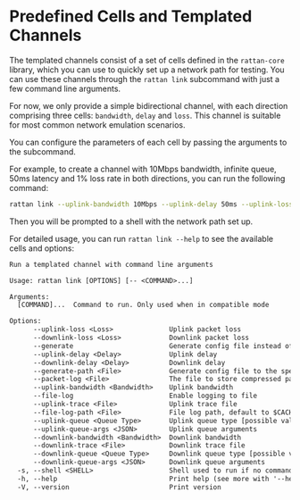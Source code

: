 # Predefined Cells and Templated Channels

The templated channels consist of a set of cells defined in the `rattan-core` library, which you can use to quickly set up a network path for testing.
You can use these channels through the `rattan link` subcommand with just a few command line arguments.

For now, we only provide a simple bidirectional channel, with each direction comprising three cells: `bandwidth`, `delay` and `loss`.
This channel is suitable for most common network emulation scenarios.

You can configure the parameters of each cell by passing the arguments to the subcommand.

For example, to create a channel with 10Mbps bandwidth, infinite queue, 50ms latency and 1% loss rate in both directions, you can run the following command:

```bash
rattan link --uplink-bandwidth 10Mbps --uplink-delay 50ms --uplink-loss 0.1 --downlink-bandwidth 10Mbps --downlink-delay 50ms --downlink-loss 0.1
```

Then you will be prompted to a shell with the network path set up.

For detailed usage, you can run `rattan link --help` to see the available cells and options:

```txt
Run a templated channel with command line arguments

Usage: rattan link [OPTIONS] [-- <COMMAND>...]

Arguments:
  [COMMAND]...  Command to run. Only used when in compatible mode

Options:
      --uplink-loss <Loss>              Uplink packet loss
      --downlink-loss <Loss>            Downlink packet loss
      --generate                        Generate config file instead of running a instance
      --uplink-delay <Delay>            Uplink delay
      --downlink-delay <Delay>          Downlink delay
      --generate-path <File>            Generate config file to the specified path instead of stdout
      --packet-log <File>               The file to store compressed packet log (overwrite config) (default: None)
      --uplink-bandwidth <Bandwidth>    Uplink bandwidth
      --file-log                        Enable logging to file
      --uplink-trace <File>             Uplink trace file
      --file-log-path <File>            File log path, default to $CACHE_DIR/rattan/core.log
      --uplink-queue <Queue Type>       Uplink queue type [possible values: infinite, droptail, drophead, codel]
      --uplink-queue-args <JSON>        Uplink queue arguments
      --downlink-bandwidth <Bandwidth>  Downlink bandwidth
      --downlink-trace <File>           Downlink trace file
      --downlink-queue <Queue Type>     Downlink queue type [possible values: infinite, droptail, drophead, codel]
      --downlink-queue-args <JSON>      Downlink queue arguments
  -s, --shell <SHELL>                   Shell used to run if no command is specified. Only used when in compatible mode [default: default] [possible values: default, sh, bash, zsh, fish]
  -h, --help                            Print help (see more with '--help')
  -V, --version                         Print version
```
